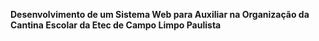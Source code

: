  **Desenvolvimento de um Sistema Web para Auxiliar na Organização da Cantina Escolar da Etec de Campo Limpo Paulista**
